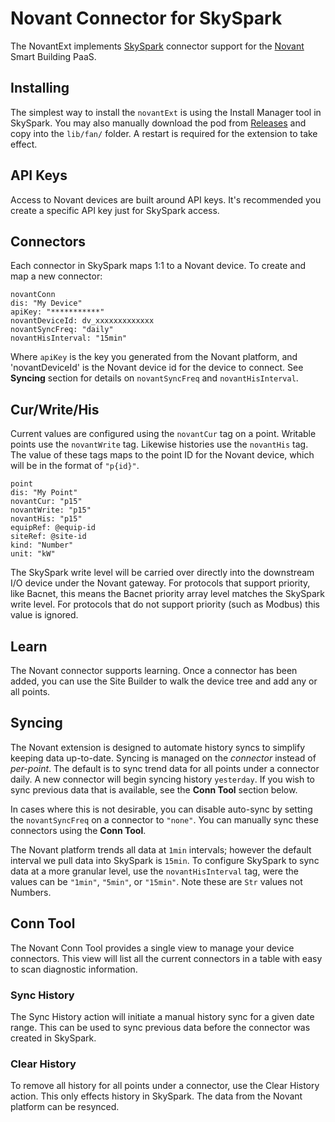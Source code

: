 # Novant Connector for SkySpark

The NovantExt implements [SkySpark](https://skyfoundry.com) connector support
for the [Novant](https://novant.io) Smart Building PaaS.

## Installing

[rel]: https://github.com/novant-io/novant-skyspark/releases

The simplest way to install the `novantExt` is using the Install Manager tool
in SkySpark. You may also manually download the pod from [Releases][rel] and
copy into the `lib/fan/` folder. A restart is required for the extension to
take effect.

## API Keys

Access to Novant devices are built around API keys. It's recommended you
create a specific API key just for SkySpark access.

## Connectors

Each connector in SkySpark maps 1:1 to a Novant device.  To create and map a
new connector:

    novantConn
    dis: "My Device"
    apiKey: "***********"
    novantDeviceId: dv_xxxxxxxxxxxxx
    novantSyncFreq: "daily"
    novantHisInterval: "15min"

Where `apiKey` is the key you generated from the Novant platform, and
'novantDeviceId' is the Novant device id for the device to connect. See
**Syncing** section for details on `novantSyncFreq` and `novantHisInterval`.

## Cur/Write/His

Current values are configured using the `novantCur` tag on a point. Writable
points use the `novantWrite` tag.  Likewise histories use the `novantHis` tag.
The value of these tags maps to the point ID for the Novant device, which will
be in the format of `"p{id}"`.

    point
    dis: "My Point"
    novantCur: "p15"
    novantWrite: "p15"
    novantHis: "p15"
    equipRef: @equip-id
    siteRef: @site-id
    kind: "Number"
    unit: "kW"

The SkySpark write level will be carried over directly into the downstream
I/O device under the Novant gateway.  For protocols that support priority, like
Bacnet, this means the Bacnet priority array level matches the SkySpark write
level. For protocols that do not support priority (such as Modbus) this value
is ignored.

## Learn

The Novant connector supports learning.  Once a connector has been added, you
can use the Site Builder to walk the device tree and add any or all points.

## Syncing

The Novant extension is designed to automate history syncs to simplify keeping
data up-to-date.  Syncing is managed on the *connector* instead of *per-point*.
The default is to sync trend data for all points under a connector daily. A new
connector will begin syncing history `yesterday`.  If you wish to sync previous
data that is available, see the **Conn Tool** section below.

In cases where this is not desirable, you can disable auto-sync by setting the
`novantSyncFreq` on a connector to `"none"`.  You can manually sync these
connectors using the **Conn Tool**.

The Novant platform trends all data at `1min` intervals; however the default
interval we pull data into SkySpark is `15min`.  To configure SkySpark to
sync data at a more granular level, use the `novantHisInterval` tag, were the
values can be `"1min"`, `"5min"`, or `"15min"`.  Note these are `Str` values
not Numbers.

## Conn Tool

The Novant Conn Tool provides a single view to manage your device connectors.
This view will list all the current connectors in a table with easy to scan
diagnostic information.

### Sync History

The Sync History action will initiate a manual history sync for a given date
range. This can be used to sync previous data before the connector was created
in SkySpark.

### Clear History

To remove all history for all points under a connector, use the Clear History
action.  This only effects history in SkySpark.  The data from the Novant
platform can be resynced.